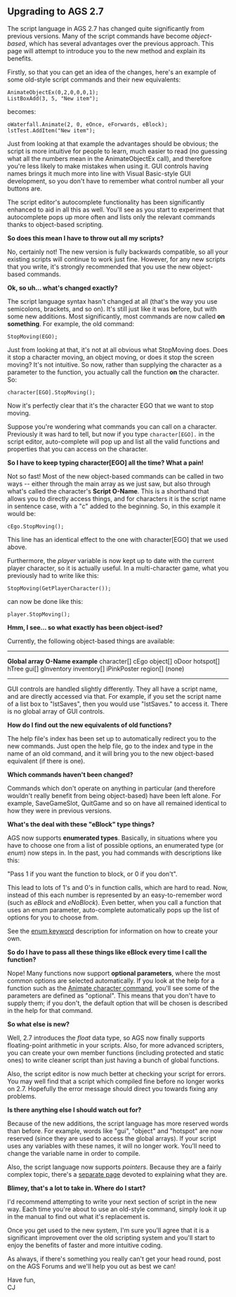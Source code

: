 Upgrading to AGS 2.7
--------------------

The script language in AGS 2.7 has changed quite significantly from
previous versions. Many of the script commands have become
*object-based*, which has several advantages over the previous approach.
This page will attempt to introduce you to the new method and explain
its benefits.

Firstly, so that you can get an idea of the changes, here's an example
of some old-style script commands and their new equivalents:

    AnimateObjectEx(0,2,0,0,0,1);
    ListBoxAdd(3, 5, "New item");

becomes:

    oWaterfall.Animate(2, 0, eOnce, eForwards, eBlock);
    lstTest.AddItem("New item");

Just from looking at that example the advantages should be obvious; the
script is more intuitive for people to learn, much easier to read (no
guessing what all the numbers mean in the AnimateObjectEx call), and
therefore you're less likely to make mistakes when using it. GUI
controls having names brings it much more into line with Visual
Basic-style GUI development, so you don't have to remember what control
number all your buttons are.

The script editor's autocomplete functionality has been significantly
enhanced to aid in all this as well. You'll see as you start to
experiment that autocomplete pops up more often and lists only the
relevant commands thanks to object-based scripting.

**So does this mean I have to throw out all my scripts?**

No, certainly not! The new version is fully backwards compatible, so all
your existing scripts will continue to work just fine. However, for any
new scripts that you write, it's strongly recommended that you use the
new object-based commands.

**Ok, so uh... what's changed exactly?**

The script language syntax hasn't changed at all (that's the way you use
semicolons, brackets, and so on). It's still just like it was before,
but with some new additions. Most significantly, most commands are now
called **on something**. For example, the old command:

`StopMoving(EGO);`

Just from looking at that, it's not at all obvious what StopMoving does.
Does it stop a character moving, an object moving, or does it stop the
screen moving? It's not intuitive. So now, rather than supplying the
character as a parameter to the function, you actually call the function
**on** the character. So:

`character[EGO].StopMoving();`

Now it's perfectly clear that it's the character EGO that we want to
stop moving.

Suppose you're wondering what commands you can call on a character.
Previously it was hard to tell, but now if you type `character[EGO].` in
the script editor, auto-complete will pop up and list all the valid
functions and properties that you can access on the character.

**So I have to keep typing character\[EGO\] all the time? What a pain!**

Not so fast! Most of the new object-based commands can be called in two
ways -- either through the main array as we just saw, but also through
what's called the character's **Script O-Name**. This is a shorthand
that allows you to directly access things, and for characters it is the
script name in sentence case, with a "c" added to the beginning. So, in
this example it would be:

`cEgo.StopMoving();`

This line has an identical effect to the one with character\[EGO\] that
we used above.

Furthermore, the *player* variable is now kept up to date with the
current player character, so it is actually useful. In a multi-character
game, what you previously had to write like this:

`StopMoving(GetPlayerCharacter());`

can now be done like this:

`player.StopMoving();`

**Hmm, I see... so what exactly has been object-ised?**

Currently, the following object-based things are available:

  ------------------ --------------------
  **Global array**   **O-Name example**
  character\[\]      cEgo
  object\[\]         oDoor
  hotspot\[\]        hTree
  gui\[\]            gInventory
  inventory\[\]      iPinkPoster
  region\[\]         (none)
  ------------------ --------------------

GUI controls are handled slightly differently. They all have a script
name, and are directly accessed via that. For example, if you set the
script name of a list box to "lstSaves", then you would use "lstSaves."
to access it. There is no global array of GUI controls.

**How do I find out the new equivalents of old functions?**

The help file's index has been set up to automatically redirect you to
the new commands. Just open the help file, go to the index and type in
the name of an old command, and it will bring you to the new
object-based equivalent (if there is one).

**Which commands haven't been changed?**

Commands which don't operate on anything in particular (and therefore
wouldn't really benefit from being object-based) have been left alone.
For example, SaveGameSlot, QuitGame and so on have all remained
identical to how they were in previous versions.

**What's the deal with these "eBlock" type things?**

AGS now supports **enumerated types**. Basically, in situations where
you have to choose one from a list of possible options, an enumerated
type (or *enum*) now steps in. In the past, you had commands with
descriptions like this:

"Pass 1 if you want the function to block, or 0 if you don't".

This lead to lots of 1's and 0's in function calls, which are hard to
read. Now, instead of this each number is represented by an
easy-to-remember word (such as *eBlock* and *eNoBlock*). Even better,
when you call a function that uses an enum parameter, auto-complete
automatically pops up the list of options for you to choose from.

See the [enum keyword](enum) description for information on
how to create your own.

**So do I have to pass all these things like eBlock every time I call
the function?**

Nope! Many functions now support **optional parameters**, where the most
common options are selected automatically. If you look at the help for a
function such as the [Animate character
command](Character#animate), you'll see some of the parameters
are defined as "optional". This means that you don't have to supply
them; if you don't, the default option that will be chosen is described
in the help for that command.

**So what else is new?**

Well, 2.7 introduces the *float* data type, so AGS now finally supports
floating-point arithmetic in your scripts. Also, for more advanced
scripters, you can create your own member functions (including protected
and static ones) to write cleaner script than just having a bunch of
global functions.

Also, the script editor is now much better at checking your script for
errors. You may well find that a script which compiled fine before no
longer works on 2.7. Hopefully the error message should direct you
towards fixing any problems.

**Is there anything else I should watch out for?**

Because of the new additions, the script language has more reserved
words than before. For example, words like "gui", "object" and "hotspot"
are now reserved (since they are used to access the global arrays). If
your script uses any variables with these names, it will no longer work.
You'll need to change the variable name in order to compile.

Also, the script language now supports *pointers*. Because they are a
fairly complex topic, there's a [separate page](Pointers)
devoted to explaining what they are.

**Blimey, that's a lot to take in. Where do I start?**

I'd recommend attempting to write your next section of script in the new
way. Each time you're about to use an old-style command, simply look it
up in the manual to find out what it's replacement is.

Once you get used to the new system, I'm sure you'll agree that it is a
significant improvement over the old scripting system and you'll start
to enjoy the benefits of faster and more intuitive coding.

As always, if there's something you really can't get your head round,
post on the AGS Forums and we'll help you out as best we can!

Have fun,\
CJ
